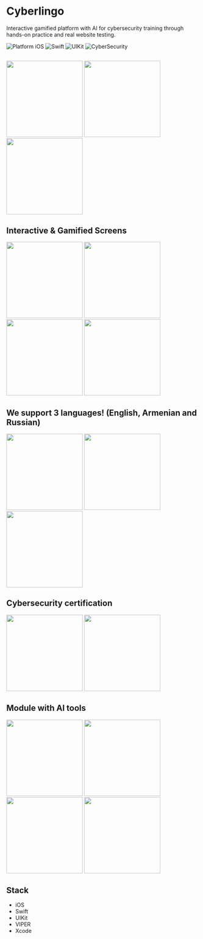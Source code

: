 # Cyberlingo

Interactive gamified platform with AI for cybersecurity training through hands-on practice and real website testing.

![Platform iOS](https://img.shields.io/badge/platform-iOS-blue.svg)
![Swift](https://img.shields.io/badge/-Swift-orange.svg)
![UIKit](https://img.shields.io/badge/-UIKit-purple.svg)
![CyberSecurity](https://img.shields.io/badge/-Dogecoin-yellow.svg)

## 
<img src="https://github.com/skazv/cyberlingo/Screenshots/en.jpeg" width="200"> <img src="https://github.com/skazv/cyberlingo/Screenshots/l1.jpeg" width="200"> <img src="https://github.com/skazv/cyberlingo/Screenshots/l2.jpeg" width="200"> 

## Interactive & Gamified Screens
<img src="https://github.com/skazv/cyberlingo/Screenshots/i0.jpeg" width="200"> <img src="https://github.com/skazv/cyberlingo/Screenshots/i1.jpeg" width="200"> <img src="https://github.com/skazv/cyberlingo/Screenshots/i2.jpeg" width="200"> <img src="https://github.com/skazv/cyberlingo/Screenshots/i3.jpeg" width="200">

## We support 3 languages! (English, Armenian and Russian)
<img src="https://github.com/skazv/cyberlingo/Screenshots/en.jpeg" width="200"> <img src="https://github.com/skazv/cyberlingo/Screenshots/am.jpeg" width="200"> <img src="https://github.com/skazv/cyberlingo/Screenshots/ru.jpeg" width="200">

## Cybersecurity certification
<img src="https://github.com/skazv/cyberlingo/Screenshots/c1.jpeg" width="200"> <img src="https://github.com/skazv/cyberlingo/Screenshots/c2.jpeg" width="200"> 

## Module with AI tools
<img src="https://github.com/skazv/cyberlingo/Screenshots/tool1.jpeg" width="200"> <img src="https://github.com/skazv/cyberlingo/Screenshots/tool2.jpeg" width="200"> <img src="https://github.com/skazv/cyberlingo/Screenshots/tool3.jpeg" width="200"> <img src="https://github.com/skazv/cyberlingo/Screenshots/tool4.jpeg" width="200">

## Stack
 - iOS
 - Swift
 - UIKit
 - VIPER
 - Xcode
